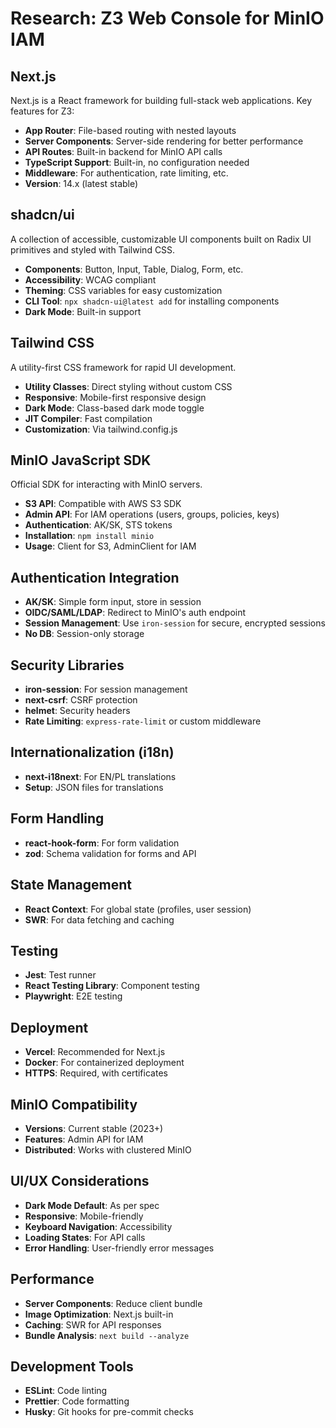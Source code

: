 # Research: Z3 Web Console for MinIO IAM

## Next.js
Next.js is a React framework for building full-stack web applications. Key features for Z3:
- **App Router**: File-based routing with nested layouts
- **Server Components**: Server-side rendering for better performance
- **API Routes**: Built-in backend for MinIO API calls
- **TypeScript Support**: Built-in, no configuration needed
- **Middleware**: For authentication, rate limiting, etc.
- **Version**: 14.x (latest stable)

## shadcn/ui
A collection of accessible, customizable UI components built on Radix UI primitives and styled with Tailwind CSS.
- **Components**: Button, Input, Table, Dialog, Form, etc.
- **Accessibility**: WCAG compliant
- **Theming**: CSS variables for easy customization
- **CLI Tool**: `npx shadcn-ui@latest add` for installing components
- **Dark Mode**: Built-in support

## Tailwind CSS
A utility-first CSS framework for rapid UI development.
- **Utility Classes**: Direct styling without custom CSS
- **Responsive**: Mobile-first responsive design
- **Dark Mode**: Class-based dark mode toggle
- **JIT Compiler**: Fast compilation
- **Customization**: Via tailwind.config.js

## MinIO JavaScript SDK
Official SDK for interacting with MinIO servers.
- **S3 API**: Compatible with AWS S3 SDK
- **Admin API**: For IAM operations (users, groups, policies, keys)
- **Authentication**: AK/SK, STS tokens
- **Installation**: `npm install minio`
- **Usage**: Client for S3, AdminClient for IAM

## Authentication Integration
- **AK/SK**: Simple form input, store in session
- **OIDC/SAML/LDAP**: Redirect to MinIO's auth endpoint
- **Session Management**: Use `iron-session` for secure, encrypted sessions
- **No DB**: Session-only storage

## Security Libraries
- **iron-session**: For session management
- **next-csrf**: CSRF protection
- **helmet**: Security headers
- **Rate Limiting**: `express-rate-limit` or custom middleware

## Internationalization (i18n)
- **next-i18next**: For EN/PL translations
- **Setup**: JSON files for translations

## Form Handling
- **react-hook-form**: For form validation
- **zod**: Schema validation for forms and API

## State Management
- **React Context**: For global state (profiles, user session)
- **SWR**: For data fetching and caching

## Testing
- **Jest**: Test runner
- **React Testing Library**: Component testing
- **Playwright**: E2E testing

## Deployment
- **Vercel**: Recommended for Next.js
- **Docker**: For containerized deployment
- **HTTPS**: Required, with certificates

## MinIO Compatibility
- **Versions**: Current stable (2023+)
- **Features**: Admin API for IAM
- **Distributed**: Works with clustered MinIO

## UI/UX Considerations
- **Dark Mode Default**: As per spec
- **Responsive**: Mobile-friendly
- **Keyboard Navigation**: Accessibility
- **Loading States**: For API calls
- **Error Handling**: User-friendly error messages

## Performance
- **Server Components**: Reduce client bundle
- **Image Optimization**: Next.js built-in
- **Caching**: SWR for API responses
- **Bundle Analysis**: `next build --analyze`

## Development Tools
- **ESLint**: Code linting
- **Prettier**: Code formatting
- **Husky**: Git hooks for pre-commit checks

